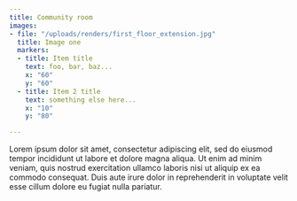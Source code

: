 ```yaml
---
title: Community room
images:
- file: "/uploads/renders/first_floor_extension.jpg"
  title: Image one
  markers:
  - title: Item title
    text: foo, bar, baz...
    x: "60"
    y: "60"
  - title: Item 2 title
    text: something else here...
    x: "10"
    y: "80"

---
```

Lorem ipsum dolor sit amet, consectetur adipiscing elit, sed do eiusmod tempor incididunt ut labore et dolore magna aliqua. Ut enim ad minim veniam, quis nostrud exercitation ullamco laboris nisi ut aliquip ex ea commodo consequat. Duis aute irure dolor in reprehenderit in voluptate velit esse cillum dolore eu fugiat nulla pariatur.